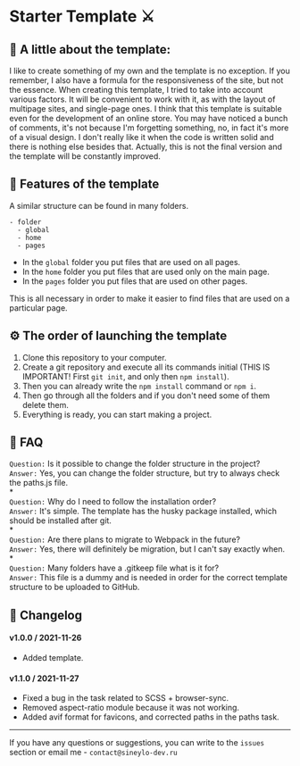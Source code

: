 # Starter Template ⚔️

## 📖 A little about the template:
I like to create something of my own and the template is no exception. If you remember, I also have a formula for the responsiveness of the site, but not the essence. When creating this template, I tried to take into account various factors. It will be convenient to work with it, as with the layout of multipage sites, and single-page ones. I think that this template is suitable even for the development of an online store. You may have noticed a bunch of comments, it's not because I'm forgetting something, no, in fact it's more of a visual design. I don't really like it when the code is written solid and there is nothing else besides that. Actually, this is not the final version and the template will be constantly improved.

## 🚀 Features of the template
A similar structure can be found in many folders.
```
- folder
  - global
  - home
  - pages
```
- In the `global` folder you put files that are used on all pages.
- In the `home` folder you put files that are used only on the main page.
- In the `pages` folder you put files that are used on other pages.

This is all necessary in order to make it easier to find files that are used on a particular page.

## ⚙️ The order of launching the template

1. Clone this repository to your computer.
2. Create a git repository and execute all its commands initial (THIS IS IMPORTANT! First `git init`, and only then `npm install`).
3. Then you can already write the `npm install` command or `npm i`.
4. Then go through all the folders and if you don't need some of them delete them.
5. Everything is ready, you can start making a project.

## 🔎 FAQ

`Question:` Is it possible to change the folder structure in the project?  
`Answer:` Yes, you can change the folder structure, but try to always check the paths.js file.  
*  
`Question:` Why do I need to follow the installation order?  
`Answer:` It's simple. The template has the husky package installed, which should be installed after git.  
*  
`Question:` Are there plans to migrate to Webpack in the future?   
`Answer:` Yes, there will definitely be migration, but I can't say exactly when.  
*  
`Question:` Many folders have a .gitkeep file what is it for?   
`Answer:` This file is a dummy and is needed in order for the correct template structure to be uploaded to GitHub.

## 📑 Changelog
####  v1.0.0 / 2021-11-26
- Added template. 
####  v1.1.0 / 2021-11-27
- Fixed a bug in the task related to SCSS + browser-sync.
- Removed aspect-ratio module because it was not working.
- Added avif format for favicons, and corrected paths in the paths task.
***
If you have any questions or suggestions, you can write to the `issues` section or email me - `contact@sineylo-dev.ru`
